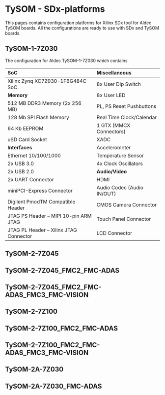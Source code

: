 # TySOM - SDx-platforms

This pages contains configuration platforms for Xilinx SDx tool for Aldec TySOM boards. All the configurations are ready to use with SDx and TySOM boards.

## TySOM-1-7Z030

The configuration for Aldec TySOM-1-7Z030 which contains

SoC   |Miscellaneous
:--------|:-----------
Xilinx Zynq XC7Z030-1FBG484C SoC      |8x User Dip Switch
__Memory__| 8x User LED
512 MB DDR3 Memory (2x 256 MB) | PL, PS Reset Pushbuttons
128 Mb SPI Flash Memory | Real Time Clock/Calendar
64 Kb EEPROM |1 GTX (MMCX Connectors)
uSD Card Socket | XADC
**Interfaces** | Accelerometer
Ethernet 10/100/1000 |Temperature Sensor
2x USB 3.0 |4x Clock Oscillators
2x USB 2.0 | **Audio/Video**
2x UART Connector | HDMI
miniPCI-Express Connector | Audio Codec (Audio IN/OUT)
Digilent PmodTM Compatible Header |CMOS Camera Connector
JTAG PS Header – MIPI 10-pin ARM JTAG |Touch Panel Connector
JTAG PL Header – Xilinx JTAG Connector |LCD Connector

## TySOM-2-7Z045

## TySOM-2-7Z045_FMC2_FMC-ADAS

## TySOM-2-7Z045_FMC2_FMC-ADAS_FMC3_FMC-VISION

## TySOM-2-7Z100

## TySOM-2-7Z100_FMC2_FMC-ADAS

## TySOM-2-7Z100_FMC2_FMC-ADAS_FMC3_FMC-VISION

## TySOM-2A-7Z030

## TySOM-2A-7Z030_FMC-ADAS
